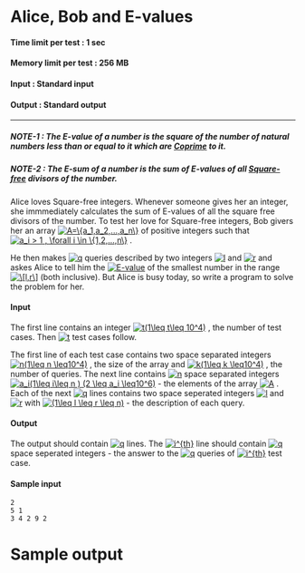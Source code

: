 # Alice, Bob and E-values

#### Time limit per test : 1 sec
#### Memory limit per test : 256 MB
#### Input : Standard input
#### Output : Standard output

---
##### NOTE-1 : The E-value of a number is the square of the number of natural numbers less than or equal to it which are <a href="https://en.wikipedia.org/wiki/Coprime_integers">Coprime</a> to it.
##### NOTE-2 : The E-sum of a number is the sum of E-values of all <a href="https://en.wikipedia.org/wiki/Square-free_integer">Square-free</a> divisors of the number.

Alice loves Square-free integers. Whenever someone gives her an integer, she immmediately calculates the sum of E-values of all the square free divisors of the number. To test her love for Square-free integers, Bob givers her an array <a href="https://www.codecogs.com/eqnedit.php?latex=A=\{a_1,a_2,...,a_n\}" target="_blank"><img src="https://latex.codecogs.com/gif.latex?A=\{a_1,a_2,...,a_n\}" title="A=\{a_1,a_2,...,a_n\}" /></a> of positive integers such that <a href="https://www.codecogs.com/eqnedit.php?latex=a_i&space;>&space;1&space;,&space;\forall&space;i&space;\in&space;\{1,2,...,n\}" target="_blank"><img src="https://latex.codecogs.com/gif.latex?a_i&space;>&space;1&space;,&space;\forall&space;i&space;\in&space;\{1,2,...,n\}" title="a_i > 1 , \forall i \in \{1,2,...,n\}" /></a> . 

He then makes <a href="https://www.codecogs.com/eqnedit.php?latex=k" target="_blank"><img src="https://latex.codecogs.com/gif.latex?q" title="q" /></a> queries described by two integers <a href="https://www.codecogs.com/eqnedit.php?latex=k" target="_blank"><img src="https://latex.codecogs.com/gif.latex?l" title="l" /></a> and <a href="https://www.codecogs.com/eqnedit.php?latex=k" target="_blank"><img src="https://latex.codecogs.com/gif.latex?r" title="r" /></a> and askes Alice to tell him the <a href="https://www.codecogs.com/eqnedit.php?latex=E-value" target="_blank"><img src="https://latex.codecogs.com/gif.latex?E-value" title="E-value" /></a> of the smallest number in the range <a href="https://www.codecogs.com/eqnedit.php?latex=\[l,r\]" target="_blank"><img src="https://latex.codecogs.com/gif.latex?\[l,r\]" title="\[l,r\]" /></a> (both inclusive). But Alice is busy today, so  write a program to solve the problem for her.

#### Input

The first line contains an integer <a href="https://www.codecogs.com/eqnedit.php?latex=t(1\leq&space;t\leq&space;10^4)" target="_blank"><img src="https://latex.codecogs.com/gif.latex?t(1\leq&space;t\leq&space;10^4)" title="t(1\leq t\leq 10^4)" /></a> , the number of test cases. Then <a href="https://www.codecogs.com/eqnedit.php?latex=t" target="_blank"><img src="https://latex.codecogs.com/gif.latex?t" title="t" /></a> test cases follow.

The first line of each test case contains two space separated integers <a href="https://www.codecogs.com/eqnedit.php?latex=n(1\leq&space;n&space;\leq10^4)" target="_blank"><img src="https://latex.codecogs.com/gif.latex?n(1\leq&space;n&space;\leq10^4)" title="n(1\leq n \leq10^4)" /></a> , the size of the array and <a href="https://www.codecogs.com/eqnedit.php?latex=k(1\leq&space;k&space;\leq10^4)" target="_blank"><img src="https://latex.codecogs.com/gif.latex?k(1\leq&space;k&space;\leq10^4)" title="k(1\leq k \leq10^4)" /></a> , the number of queries. The next line contains <a href="https://www.codecogs.com/eqnedit.php?latex=n" target="_blank"><img src="https://latex.codecogs.com/gif.latex?n" title="n" /></a> space separated integers <a href="https://www.codecogs.com/eqnedit.php?latex=a_i(1\leq&space;i\leq&space;n&space;)&space;(2&space;\leq&space;a_i&space;\leq10^6)" target="_blank"><img src="https://latex.codecogs.com/gif.latex?a_i(1\leq&space;i\leq&space;n&space;)&space;(2&space;\leq&space;a_i&space;\leq10^6)" title="a_i(1\leq i\leq n ) (2 \leq a_i \leq10^6)" /></a> - the elements of the array <a href="https://www.codecogs.com/eqnedit.php?latex=A" target="_blank"><img src="https://latex.codecogs.com/gif.latex?A" title="A" /></a> . Each of the next <a href="https://www.codecogs.com/eqnedit.php?latex=q" target="_blank"><img src="https://latex.codecogs.com/gif.latex?q" title="q" /></a> lines contains two space seperated integers 
<a href="https://www.codecogs.com/eqnedit.php?latex=l" target="_blank"><img src="https://latex.codecogs.com/gif.latex?l" title="l" /></a> and <a href="https://www.codecogs.com/eqnedit.php?latex=l" target="_blank"><img src="https://latex.codecogs.com/gif.latex?r" title="r" /></a> with <a href="https://www.codecogs.com/eqnedit.php?latex=(1\leq&space;l&space;\leq&space;r&space;\leq&space;n)" target="_blank"><img src="https://latex.codecogs.com/gif.latex?(1\leq&space;l&space;\leq&space;r&space;\leq&space;n)" title="(1\leq l \leq r \leq n)" /></a> - the description of each query.

#### Output
The output should contain <a href="https://www.codecogs.com/eqnedit.php?latex=t" target="_blank"><img src="https://latex.codecogs.com/gif.latex?t" title="q" /></a> lines. The <a href="https://www.codecogs.com/eqnedit.php?latex=i^{th}" target="_blank"><img src="https://latex.codecogs.com/gif.latex?i^{th}" title="i^{th}" /></a> line should contain <a href="https://www.codecogs.com/eqnedit.php?latex=q" target="_blank"><img src="https://latex.codecogs.com/gif.latex?q" title="q" /></a> space seperated integers - the answer to the <a href="https://www.codecogs.com/eqnedit.php?latex=q" target="_blank"><img src="https://latex.codecogs.com/gif.latex?q" title="q" /></a> queries of <a href="https://www.codecogs.com/eqnedit.php?latex=i^{th}" target="_blank"><img src="https://latex.codecogs.com/gif.latex?i^{th}" title="i^{th}" /></a> test case.

#### Sample input
```
2
5 1
3 4 2 9 2

```
# Sample output
```

```
